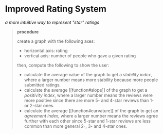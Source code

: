 # Improved Rating System

_a more intuitive way to represent "star" ratings_

> **procedure**
>
> create a graph with the following axes:
>
> - horizontal axis: rating
> - vertical axis: number of people who gave a given rating
>
> then, compute the following to show the user:
>
> - calculate the average value of the graph to get a _stability index_, where a larger number means more stability because more people submitted ratings.
> - calculate the average [[function#slope]] of the graph to get a _positivity index_, where a larger number means the reviews were more positive since there are more 5- and 4-star reviews than 1- or 2-star ones.
> - calculate the average [[function#curvature]] of the graph to get an _agreement index_, where a larger number means the reviews agree further with each other since 5-star and 1-star reviews are less common than more general 2-, 3- and 4-star ones.
